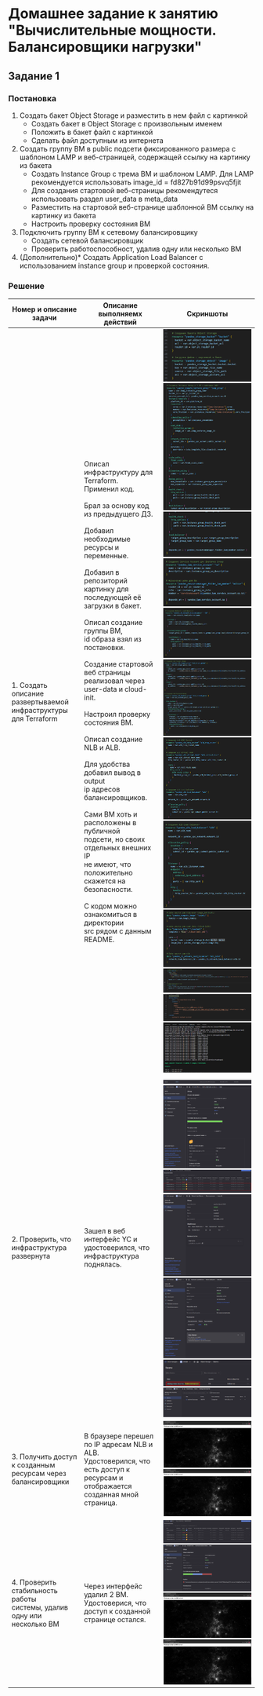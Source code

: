 # Домашнее задание к занятию "Вычислительные мощности. Балансировщики нагрузки"

## Задание 1

### Постановка

1. Создать бакет Object Storage и разместить в нем файл с картинкой
   * Создать бакет в Object Storage с произвольным именем
   * Положить в бакет файл с картинкой
   * Сделать файл доступным из интернета
2. Создать группу ВМ в public подсети фиксированного размера с шаблоном LAMP и веб-страницей, содержащей ссылку на картинку из бакета
   * Создать Instance Group с трема ВМ и шаблоном LAMP. Для LAMP рекомендуется использовать image_id = fd827b91d99psvq5fjit
   * Для создания стартовой веб-страницы рекомендутеся использовать раздел user_data в meta_data
   * Разместить на стартовой веб-странице шаблонной ВМ ссылку на картинку из бакета
   * Настроить проверку состояния ВМ
3. Подключить группу ВМ к сетевому балансировщику
   * Создать сетевой балансировщик
   * Проверить работоспособност, удалив одну или несколько ВМ
4. (Дополнительно)* Создать Application Load Balancer с использованием instance group и проверкой состояния.


### Решение

| Номер и описание задачи                                                                                           | Описание выполняемх действий                                                                                                                                                                                                                                                                                                                                                                                                                                                                                                                                                                                                                                                                                                                                                                                                                                                                                                                                                                                                                                                                                                                                                                                                                                                                                                 | Скриншоты                                                                                                                                                                                                                                                                                                                                                                                                                                                                                                                                                                                                                         |
| ------------------------------------------------------------------------------------------------------------------------------------- | ------------------------------------------------------------------------------------------------------------------------------------------------------------------------------------------------------------------------------------------------------------------------------------------------------------------------------------------------------------------------------------------------------------------------------------------------------------------------------------------------------------------------------------------------------------------------------------------------------------------------------------------------------------------------------------------------------------------------------------------------------------------------------------------------------------------------------------------------------------------------------------------------------------------------------------------------------------------------------------------------------------------------------------------------------------------------------------------------------------------------------------------------------------------------------------------------------------------------------------------------------------------------------------------------------------------------------------------------------ | ------------------------------------------------------------------------------------------------------------------------------------------------------------------------------------------------------------------------------------------------------------------------------------------------------------------------------------------------------------------------------------------------------------------------------------------------------------------------------------------------------------------------------------------------------------------------------------------------------------------------------------------ |
| 1. Создать описание развертываемой<br />инфраструктуры для Terraform                    | Описал инфраструктуру для Terraform.<br />Применил код.<br /><br />Брал за основу код из предыдущего ДЗ.<br /><br />Добавил необходимые ресурсы и <br />переменные.<br /><br />Добавил в репозиторий картинку для <br />последующей её загрузки в бакет.<br /><br />Описал создание группы ВМ,<br />id образа взял из постановки.<br /><br />Создание стартовой веб страницы <br />реализовал через user-data и cloud-init.<br /><br />Настроил проверку состояния ВМ.<br /><br />Описал создание NLB и ALB.<br /><br />Для удобства добавил вывод в output<br />ip адресов балансировщиков.<br /><br />Сами ВМ хоть и расположены в публичной<br />подсети, но своих отдельных внешних IP <br />не имеют, что положительно скажется на<br />безопасности.<br /><br />С кодом можно ознакомиться в директории<br />src рядом с данным README. | ![1743959562856](image/README/1743959562856.png)<br />![1743959865975](image/README/1743959865975.png)<br />![1743959879367](image/README/1743959879367.png)<br />![1743959895666](image/README/1743959895666.png)<br />![1743959912393](image/README/1743959912393.png)<br />![1743959926175](image/README/1743959926175.png)<br />![1743959948764](image/README/1743959948764.png)<br />![1743959971492](image/README/1743959971492.png)<br />![1743959984421](image/README/1743959984421.png)<br />![1743959998188](image/README/1743959998188.png)<br />![1743960009827](image/README/1743960009827.png)<br />![1743960062346](image/README/1743960062346.png) |
| 2. Проверить, что инфраструктура<br />развернута                                                  | Зашел в веб интерфейс YC и<br />удостоверился, что инфраструктура<br />поднялась.                                                                                                                                                                                                                                                                                                                                                                                                                                                                                                                                                                                                                                                                                                                                                                                                                                                                                                                                                                                                                                                                                                                                                                                                            | ![1743960138051](image/README/1743960138051.png)<br />![1743960158189](image/README/1743960158189.png)<br />![1743960177093](image/README/1743960177093.png)<br />![1743960200729](image/README/1743960200729.png)<br />![1743960214761](image/README/1743960214761.png)<br />![1743960253656](image/README/1743960253656.png)<br />![1743960266671](image/README/1743960266671.png)                                                                                                                                                                                                                                                                     |
| 3. Получить доступ к созданным<br />ресурсам через балансировщики                  | В браузере перешел по IP адресам NLB и<br />ALB.<br />Удостоверился, что есть доступ к ресурсам и<br />отображается созданная мной страница.                                                                                                                                                                                                                                                                                                                                                                                                                                                                                                                                                                                                                                                                                                                                                                                                                                                                                                                                                                                                                                                                                                            | ![1743960444514](image/README/1743960444514.png)<br />![1743960468434](image/README/1743960468434.png)                                                                                                                                                                                                                                                                                                                                                                                                                                                                                                                                         |
| 4. Проверить стабильность работы<br />системы, удалив одну или несколько ВМ | Через интерфейс удалил 2 ВМ.<br />Удостоверися, что доступ к созданной <br />странице остался.                                                                                                                                                                                                                                                                                                                                                                                                                                                                                                                                                                                                                                                                                                                                                                                                                                                                                                                                                                                                                                                                                                                                                                                    | ![1743960551051](image/README/1743960551051.png)<br />![1743960584611](image/README/1743960584611.png)<br />![1743960628557](image/README/1743960628557.png)<br />![1743960716659](image/README/1743960716659.png)                                                                                                                                                                                                                                                                                                                                                                                                                                 |

